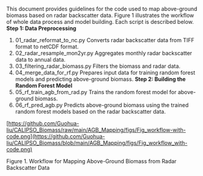 This document provides guidelines for the code used to map above-ground biomass based on radar backscatter data. Figure 1 illustrates the workflow of whole data process and model building. Each script is described below.
**Step 1: Data Preprocessing**
  1.	01_radar_reformat_to_nc.py
  Converts radar backscatter data from TIFF format to netCDF format.
  2.	02_radar_resample_mon2yr.py
  Aggregates monthly radar backscatter data to annual data.
  3.	03_filtering_radar_biomass.py
  Filters the biomass and radar data.
  4.	04_merge_data_for_rf.py
  Prepares input data for training random forest models and predicting above-ground biomass.
**Step 2: Building the Random Forest Model**
  1.	05_rf_train_agb_from_rad.py
  Trains the random forest model for above-ground biomass.
  2.	06_rf_pred_agb.py
  Predicts above-ground biomass using the trained random forest models based on the radar backscatter data.

[https://github.com/Guohua-liu/CALIPSO_Biomass/raw/main/AGB_Mapping/figs/Fig_workflow-with-code.png](https://github.com/Guohua-liu/CALIPSO_Biomass/blob/main/AGB_Mapping/figs/Fig_workflow_with-code.png)

 Figure 1. Workflow for Mapping Above-Ground Biomass from Radar Backscatter Data
